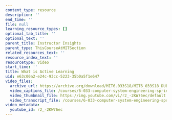 ```yaml
---
content_type: resource
description: ''
end_time: ''
file: null
learning_resource_types: []
optional_tab_title: ''
optional_text: ''
parent_title: Instructor Insights
parent_type: ThisCourseAtMITSection
related_resources_text: ''
resource_index_text: ''
resourcetype: Video
start_time: ''
title: What is Active Learning
uid: e63c00a2-e24c-93cc-5223-35b0a5f1e647
video_files:
  archive_url: https://archive.org/download/MIT6.033S18/MIT6_033S18_DUET_Lecture_300k.mp4
  video_captions_file: /courses/6-033-computer-system-engineering-spring-2018/2f5a5812665c5d65911bf5c391bad765_r2_-2KW76ec.vtt
  video_thumbnail_file: https://img.youtube.com/vi/r2_-2KW76ec/default.jpg
  video_transcript_file: /courses/6-033-computer-system-engineering-spring-2018/20ca5cb8efd0a97263e8db41c689a0f6_r2_-2KW76ec.pdf
video_metadata:
  youtube_id: r2_-2KW76ec
---
```

